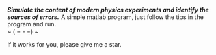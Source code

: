 ***Simulate the content of modern physics experiments and identify the sources of errors.*** 
A simple matlab program, just follow the tips in the program and run.  
~ ( = - =) ~  


If it works for you, please give me a star.
